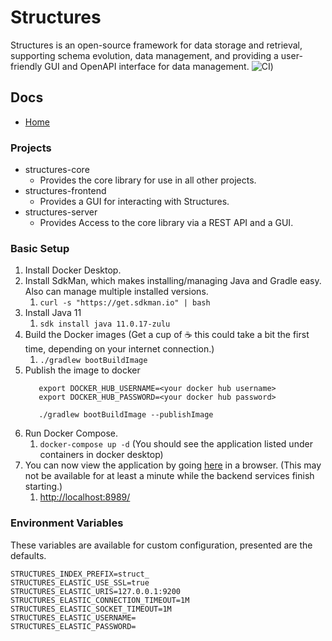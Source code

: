 # Structures
Structures is an open-source framework for data storage and retrieval, supporting schema evolution, data management, and providing a user-friendly GUI and OpenAPI interface for data management.
![CI](https://github.com/kinotic-foundation/structures/actions/workflows/gradle-build.yml/badge.svg?branch=develop))

## Docs
* [Home](https://kinotic-foundation.github.io/structures/)

### Projects
* structures-core
  * Provides the core library for use in all other projects.
* structures-frontend
  * Provides a GUI for interacting with Structures.
* structures-server
  * Provides Access to the core library via a REST API and a GUI.



### Basic Setup
1. Install Docker Desktop.
2. Install SdkMan, which makes installing/managing Java and Gradle easy.  Also can manage multiple installed versions.
   1. `curl -s "https://get.sdkman.io" | bash`
3. Install Java 11
   1. `sdk install java 11.0.17-zulu`
4. Build the Docker images (Get a cup of :coffee: this could take a bit the first time, depending on your internet connection.)
   1. `./gradlew bootBuildImage`
5. Publish the image to docker 
   ```shell
      export DOCKER_HUB_USERNAME=<your docker hub username>
      export DOCKER_HUB_PASSWORD=<your docker hub password>
   
      ./gradlew bootBuildImage --publishImage
    ```
6. Run Docker Compose.
   1. `docker-compose up -d` (You should see the application listed under containers in docker desktop)
7. You can now view the application by going [here](http://localhost:8989/) in a browser. (This may not be available for at least a minute while the backend services finish starting.)
   1. [http://localhost:8989/](http://localhost:8989/)

### Environment Variables 
These variables are available for custom configuration, presented are the defaults.

```text
STRUCTURES_INDEX_PREFIX=struct_
STRUCTURES_ELASTIC_USE_SSL=true
STRUCTURES_ELASTIC_URIS=127.0.0.1:9200
STRUCTURES_ELASTIC_CONNECTION_TIMEOUT=1M
STRUCTURES_ELASTIC_SOCKET_TIMEOUT=1M
STRUCTURES_ELASTIC_USERNAME=
STRUCTURES_ELASTIC_PASSWORD=
```

